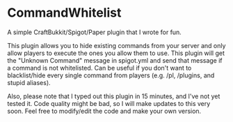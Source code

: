# CommandWhitelist
A simple CraftBukkit/Spigot/Paper plugin that I wrote for fun.

This plugin allows you to hide existing commands from your server and only allow players to execute the ones you allow them to use.
This plugin will get the "Unknown Command" message in spigot.yml and send that message if a command is not whitelisted.
Can be useful if you don't want to blacklist/hide every single command from players (e.g. /pl, /plugins, and stupid aliases).

Also, please note that I typed out this plugin in 15 minutes, and I've not yet tested it.
Code quality might be bad, so I will make updates to this very soon.
Feel free to modify/edit the code and make your own version.
